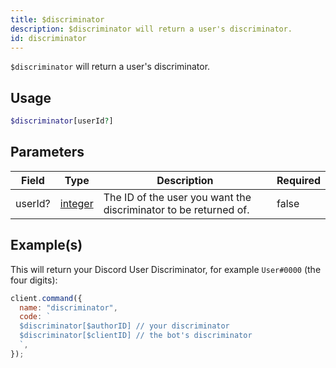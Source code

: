 ```yaml
---
title: $discriminator
description: $discriminator will return a user's discriminator.
id: discriminator
---
```


`$discriminator` will return a user's discriminator.

## Usage

```php
$discriminator[userId?]
```

## Parameters

| Field   | Type                                                                                                | Description                                                      | Required |
| ------- | --------------------------------------------------------------------------------------------------- | ---------------------------------------------------------------- | -------- |
| userId? | [integer](https://developer.mozilla.org/en-US/docs/Web/JavaScript/Reference/Global_Objects/Integer) | The ID of the user you want the discriminator to be returned of. | false    |

## Example(s)

This will return your Discord User Discriminator, for example `User#0000` (the four digits):

```javascript
client.command({
  name: "discriminator",
  code: `
  $discriminator[$authorID] // your discriminator
  $discriminator[$clientID] // the bot's discriminator
  `,
});
```
